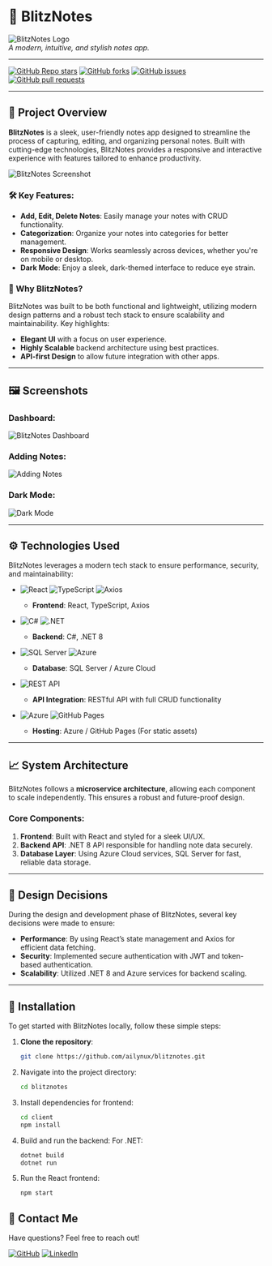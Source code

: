 # 📝 BlitzNotes

![BlitzNotes Logo](https://via.placeholder.com/200x80.png?text=BlitzNotes+Logo)  
*A modern, intuitive, and stylish notes app.*

---

[![GitHub Repo stars](https://img.shields.io/github/stars/ailynux/blitznotes?style=for-the-badge&logo=github)](https://github.com/ailynux/blitznotes/stargazers)
[![GitHub forks](https://img.shields.io/github/forks/ailynux/blitznotes?style=for-the-badge&logo=github)](https://github.com/ailynux/blitznotes/network/members)
[![GitHub issues](https://img.shields.io/github/issues/ailynux/blitznotes?style=for-the-badge)](https://github.com/ailynux/blitznotes/issues)
[![GitHub pull requests](https://img.shields.io/github/issues-pr/ailynux/blitznotes?style=for-the-badge)](https://github.com/ailynux/blitznotes/pulls)


---

## 🚀 Project Overview

**BlitzNotes** is a sleek, user-friendly notes app designed to streamline the process of capturing, editing, and organizing personal notes. Built with cutting-edge technologies, BlitzNotes provides a responsive and interactive experience with features tailored to enhance productivity.

![BlitzNotes Screenshot](https://via.placeholder.com/1000x400.png?text=App+Screenshot+Here)

### 🛠️ Key Features:
- **Add, Edit, Delete Notes**: Easily manage your notes with CRUD functionality.
- **Categorization**: Organize your notes into categories for better management.
- **Responsive Design**: Works seamlessly across devices, whether you're on mobile or desktop.
- **Dark Mode**: Enjoy a sleek, dark-themed interface to reduce eye strain.

### 🌟 Why BlitzNotes?
BlitzNotes was built to be both functional and lightweight, utilizing modern design patterns and a robust tech stack to ensure scalability and maintainability. Key highlights:
- **Elegant UI** with a focus on user experience.
- **Highly Scalable** backend architecture using best practices.
- **API-first Design** to allow future integration with other apps.

---

## 🖼️ Screenshots

### Dashboard:
![BlitzNotes Dashboard](https://via.placeholder.com/1000x400.png?text=Dashboard+Screenshot)

### Adding Notes:
![Adding Notes](https://via.placeholder.com/1000x400.png?text=Adding+Notes+Screenshot)

### Dark Mode:
![Dark Mode](https://via.placeholder.com/1000x400.png?text=Dark+Mode+Screenshot)

---

## ⚙️ Technologies Used

BlitzNotes leverages a modern tech stack to ensure performance, security, and maintainability:

- ![React](https://img.shields.io/badge/React-20232A?style=for-the-badge&logo=react&logoColor=61DAFB) ![TypeScript](https://img.shields.io/badge/TypeScript-007ACC?style=for-the-badge&logo=typescript&logoColor=white) ![Axios](https://img.shields.io/badge/Axios-5A29E4?style=for-the-badge&logo=axios&logoColor=white)
  - **Frontend**: React, TypeScript, Axios

- ![C#](https://img.shields.io/badge/C%23-239120?style=for-the-badge&logo=c-sharp&logoColor=white) ![.NET](https://img.shields.io/badge/.NET-512BD4?style=for-the-badge&logo=dotnet&logoColor=white)
  - **Backend**: C#, .NET 8

- ![SQL Server](https://img.shields.io/badge/SQL%20Server-CC2927?style=for-the-badge&logo=microsoft-sql-server&logoColor=white) ![Azure](https://img.shields.io/badge/Azure-0078D4?style=for-the-badge&logo=microsoft-azure&logoColor=white)
  - **Database**: SQL Server / Azure Cloud

- ![REST API](https://img.shields.io/badge/API-REST-FF6F00?style=for-the-badge&logo=api&logoColor=white)
  - **API Integration**: RESTful API with full CRUD functionality

- ![Azure](https://img.shields.io/badge/Azure-0078D4?style=for-the-badge&logo=microsoft-azure&logoColor=white) ![GitHub Pages](https://img.shields.io/badge/GitHub%20Pages-222222?style=for-the-badge&logo=github-pages&logoColor=white)
  - **Hosting**: Azure / GitHub Pages (For static assets)


---

## 📈 System Architecture

BlitzNotes follows a **microservice architecture**, allowing each component to scale independently. This ensures a robust and future-proof design.

### Core Components:
1. **Frontend**: Built with React and styled for a sleek UI/UX.
2. **Backend API**: .NET 8 API responsible for handling note data securely.
3. **Database Layer**: Using Azure Cloud services, SQL Server for fast, reliable data storage.

---

## 🎯 Design Decisions

During the design and development phase of BlitzNotes, several key decisions were made to ensure:
- **Performance**: By using React’s state management and Axios for efficient data fetching.
- **Security**: Implemented secure authentication with JWT and token-based authentication.
- **Scalability**: Utilized .NET 8 and Azure services for backend scaling.

---


## 🔧 Installation

To get started with BlitzNotes locally, follow these simple steps:

1. **Clone the repository**:
   ```bash
   git clone https://github.com/ailynux/blitznotes.git
   ```   
2. Navigate into the project directory:
    ```bash
    cd blitznotes
    ```
3. Install dependencies for frontend:
    ```bash
    cd client
    npm install
    ```
4. Build and run the backend:
    For .NET:
    ```bash
    dotnet build
    dotnet run
    ```
5. Run the React frontend:
    ```bash
    npm start
    ```

## 👥 Contact Me 

Have questions? Feel free to reach out!

[![GitHub](https://img.shields.io/badge/GitHub-ailynux-100000?style=for-the-badge&logo=github&logoColor=white)](https://github.com/ailynux)
[![LinkedIn](https://img.shields.io/badge/LinkedIn-Ailyn%20Diaz-blue?style=for-the-badge&logo=linkedin&logoColor=white)](https://www.linkedin.com/in/ailyndiaz01)

